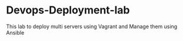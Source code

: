 # Devops-Deployment-lab
This lab to deploy multi servers using Vagrant and Manage them using Ansible
